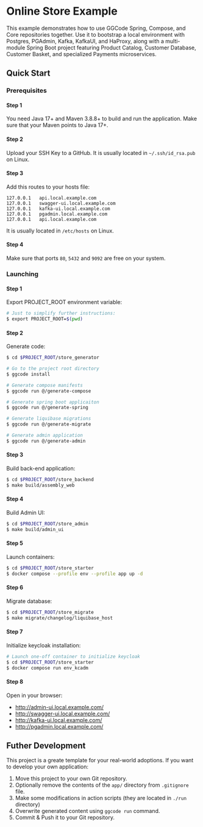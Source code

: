 # Online Store Example

This example demonstrates how to use GGCode Spring, Compose, and Core repositories together. Use it to bootstrap a local environment with Postgres, PGAdmin, Kafka, KafkaUI, and HaProxy, along with a multi-module Spring Boot project featuring Product Catalog, Customer Database, Customer Basket, and specialized Payments microservices.

## Quick Start

### Prerequisites

#### Step 1

You need Java 17+ and Maven 3.8.8+ to build and run the application. Make sure that your Maven points to Java 17+.

#### Step 2

Upload your SSH Key to a GitHub. It is usually located in `~/.ssh/id_rsa.pub` on Linux.

#### Step 3

Add this routes to your hosts file:

```
127.0.0.1   api.local.example.com
127.0.0.1   swagger-ui.local.example.com
127.0.0.1   kafka-ui.local.example.com
127.0.0.1   pgadmin.local.example.com
127.0.0.1   api.local.example.com
```

It is usually located in `/etc/hosts` on Linux.

#### Step 4

Make sure that ports `80`, `5432` and `9092` are free on your system.

### Launching

#### Step 1

Export PROJECT_ROOT environment variable:

```bash
# Just to simplify further instructions:
$ export PROJECT_ROOT=$(pwd)
```

#### Step 2

Generate code:

```bash
$ cd $PROJECT_ROOT/store_generator

# Go to the project root directory
$ ggcode install

# Generate compose manifests
$ ggcode run @/generate-compose

# Generate spring boot applicaiton
$ ggcode run @/generate-spring

# Generate liquibase migrations
$ ggcode run @/generate-migrate

# Generate admin application
$ ggcode run @/generate-admin
```

#### Step 3

Build back-end application:

```bash
$ cd $PROJECT_ROOT/store_backend
$ make build/assembly_web
```

#### Step 4

Build Admin UI:

```bash
$ cd $PROJECT_ROOT/store_admin
$ make build/admin_ui
```

#### Step 5

Launch containers:

```bash
$ cd $PROJECT_ROOT/store_starter
$ docker compose --profile env --profile app up -d
```

#### Step 6

Migrate database:

```bash
$ cd $PROJECT_ROOT/store_migrate
$ make migrate/changelog/liquibase_host
```

#### Step 7

Initialize keycloak installation:

```bash
# Launch one-off container to initialize keycloak
$ cd $PROJECT_ROOT/store_starter
$ docker compose run env_kcadm
```

#### Step 8

Open in your browser:

- http://admin-ui.local.example.com/
- http://swagger-ui.local.example.com/
- http://kafka-ui.local.example.com/
- http://pgadmin.local.example.com/


## Futher Development

This project is a greate template for your real-world adoptions. If you want to develop your own application:

1. Move this project to your own Git repository.
1. Optionally remove the contents of the `app/` directory from `.gitignore` file.
1. Make some modifications in action scripts (they are located in `./run` directory)
1. Overwrite generated content using `ggcode run` command.
1. Commit & Push it to your Git repository.

